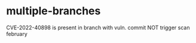 # multiple-branches

CVE-2022-40898 is present in branch with vuln. commit NOT trigger scan february
